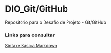 # DIO_Git/GitHub
Repositório para o Desafio de Projeto - Git/GitHub

### Links para consultar
[Sintaxe Básica Markdown](https://www.markdownguide.org/basic-syntax/)
